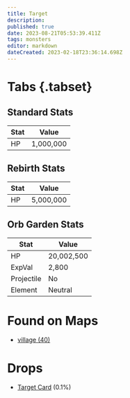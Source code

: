 ```yaml
---
title: Target
description: 
published: true
date: 2023-08-21T05:53:39.411Z
tags: monsters
editor: markdown
dateCreated: 2023-02-18T23:36:14.698Z
---
```


# Tabs {.tabset}

## Standard Stats

|Stat|Value|
|-|-|
|HP|1,000,000|
## Rebirth Stats

|Stat|Value|
|-|-|
|HP|5,000,000|
## Orb Garden Stats

|Stat|Value|
|-|-|
|HP|20,002,500|
|ExpVal|2,800|
|Projectile|No|
|Element|Neutral|

# Found on Maps
 * [village (40)](/maps/village)

# Drops
 * [Target Card](/items/target-card) (0.1%)
